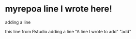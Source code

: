 # myrepoa line I wrote here!
adding a line

this line from Rstudio
adding a line
"A line I wrote to add" 
"add" 
